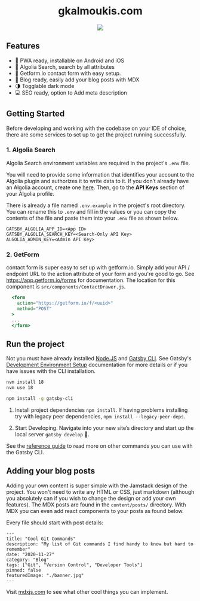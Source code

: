 <h1 align="center">
  gkalmoukis.com
</h1>

<p align="center">
   <a href="https://gatsbyjs.com" target="_blank">
     <img src="https://img.shields.io/badge/Built%20with-Gatsby-%23614dff?logo=gatsby" />
   </a>
</p>

</div>

## Features

- 📲 PWA ready, installable on Android and iOS
- 🔎 Algolia Search, search by all attributes
- 📧 Getform.io contact form with easy setup.
- 📝 Blog ready, easily add your blog posts with MDX
- 🌗 Togglable dark mode
- 💻 SEO ready, option to Add meta description

## Getting Started

Before developing and working with the codebase on your IDE of choice, there are some services to set up to get the project running successfully.

### 1. Algolia Search

Algolia Search environment variables are required in the project's `.env` file.

You will need to provide some information that identifies your account to the Algolia plugin and authorizes it to write data to it. If you don’t already have an Algolia account, create one [here](https://www.algolia.com/users/sign_up). Then, go to the **API Keys** section of your Algolia profile.

There is already a file named `.env.example` in the project's root directory. You can rename this to `.env` and fill in the values or you can copy the contents of the file and paste them into your `.env` file as shown below.

```.env
GATSBY_ALGOLIA_APP_ID=<App ID>
GATSBY_ALGOLIA_SEARCH_KEY=<Search-Only API Key>
ALGOLIA_ADMIN_KEY=<Admin API Key>

```

### 2. GetForm

contact form is super easy to set up with getform.io.
Simply add your API / endpoint URL to the action attribute of your form and you're good to go. See https://app.getform.io/forms for documentation. The location for this component is `src/components/ContactDrawer.js`.

```jsx
  <form
    action="https://getform.io/f/<uuid>"
    method="POST"
  >
  ...
  </form>
```

## Run the project

Not you must have already installed [Node.JS](https://www.gatsbyjs.com/docs/tutorial/part-zero/#install-nodejs-for-your-appropriate-operating-system) and [Gatsby CLI](https://www.gatsbyjs.com/docs/tutorial/part-zero/#install-nodejs-for-your-appropriate-operating-system). See Gatsby's [Development Environment Setup](https://www.gatsbyjs.com/docs/tutorial/part-zero/) documentation for more details or if you have issues with the CLI installation.

```bash
nvm install 18
nvm use 18

npm install -g gatsby-cli
```

1. Install project dependencies ```npm install```. If having problems installing try with legacy peer dependencies, ```npm install --legacy-peer-deps```.

2. Start Developing. Navigate into your new site’s directory and start up the local server ```gatsby develop``` 🎉.

See the [reference guide](https://www.gatsbyjs.com/docs/reference/gatsby-cli/) to read more on other commands you can use with the Gatsby CLI.

## Adding your blog posts

Adding your own content is super simple with the Jamstack design of the project. You won't need to write any HTML or CSS, just markdown (although you absolutely can if you wish to change the design or add your own features). The MDX posts are found in the `content/posts/` directory. With MDX you can even add react components to your posts as found below.

Every file should start with post details:
```
---
title: "Cool Git Commands"
description: "My list of Git commands I find handy to know but hard to remember"
date: "2020-11-27"
category: "Blog"
tags: ["Git", "Version Control", "Developer Tools"]
pinned: false
featuredImage: "./banner.jpg"
---
```


Visit [mdxjs.com](https://mdxjs.com) to see what other cool things you can implement.
